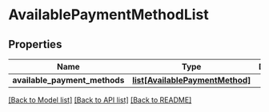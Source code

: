 # AvailablePaymentMethodList

## Properties
Name | Type | Description | Notes
------------ | ------------- | ------------- | -------------
**available_payment_methods** | [**list[AvailablePaymentMethod]**](AvailablePaymentMethod.md) |  | [optional] 

[[Back to Model list]](../README.md#documentation-for-models) [[Back to API list]](../README.md#documentation-for-api-endpoints) [[Back to README]](../README.md)


